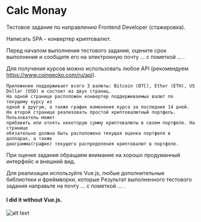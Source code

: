 # Calc Monay

Тестовое задание
по направлению Frontend Developer (стажировка).

Написать SPA - конвертер криптовалют.

Перед началом выполнения тестового задания, оцените срок выполнения и сообщите его на
электронную почту ... с пометкой ... .

Для получения курсов можно использовать любое API (рекомендуем https://www.coingecko.com/ru/api).

	Приложение поддерживает всего 3 валюты: Bitcoin (BTC), Ether (ETH), US Dollar (USD) и состоит из двух страниц.
	На одной странице расположен конвертер поддерживаемых валют по текущему курсу из
	одной в другую, а также график изменения курса за последние 14 дней.
	На второй странице реализовать простой криптовалютный портфель. Пользователь может
	прибавить или отнять некоторую сумму криптовалюты в своем портфеле. На странице
	обязательно должна быть расположена текущая оценка портфеля в долларах, а также
	диаграмма(график) текущего распределения криптовалют в портфеле.
	
При оценке задания обращаем внимание на хорошо продуманный интерфейс и внешний вид.
	
Для реализации используйте Vue.js, любые дополнительные библиотеки и фреймворки, которые
Результат выполненного тестового задания направьте на почту ... с пометкой ... .

#### I did it without Vue.js.

![alt text](https://sun9-41.userapi.com/impg/Tv5MeJOp_N5v47kXUbVcOHEuDXt7czAvP6QK4A/ZW_6SF5ofCw.jpg?size=1366x768&quality=96&sign=e02425d77dd693dd9da71ee8a00ad435&type=album) 
